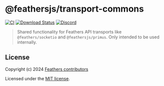 # @feathersjs/transport-commons

[![CI](https://github.com/feathersjs/feathers/workflows/CI/badge.svg)](https://github.com/feathersjs/feathers/actions?query=workflow%3ACI)
[![Download Status](https://img.shields.io/npm/dm/@feathersjs/transport-commons.svg?style=flat-square)](https://www.npmjs.com/package/@feathersjs/transport-commons)
[![Discord](https://badgen.net/badge/icon/discord?icon=discord&label)](https://discord.gg/qa8kez8QBx)

> Shared functionality for Feathers API transports like `@feathers/socketio` and `@feathersjs/primus`. Only intended to be used internally.

## License

Copyright (c) 2024 [Feathers contributors](https://github.com/feathersjs/feathers/graphs/contributors)

Licensed under the [MIT license](LICENSE).

